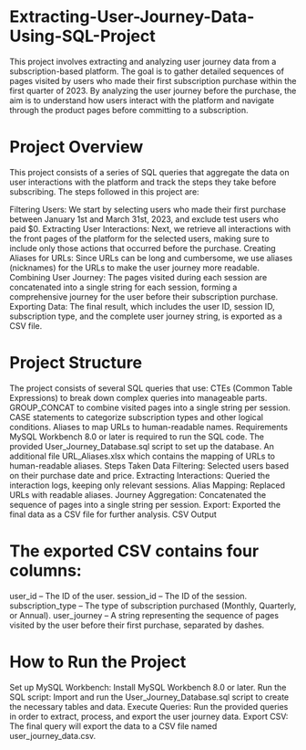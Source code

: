 # Extracting-User-Journey-Data-Using-SQL-Project

This project involves extracting and analyzing user journey data from a subscription-based platform. The goal is to gather detailed sequences of pages visited by users who made their first subscription purchase within the first quarter of 2023. By analyzing the user journey before the purchase, the aim is to understand how users interact with the platform and navigate through the product pages before committing to a subscription.

# Project Overview
This project consists of a series of SQL queries that aggregate the data on user interactions with the platform and track the steps they take before subscribing. 
The steps followed in this project are:

Filtering Users: We start by selecting users who made their first purchase between January 1st and March 31st, 2023, and exclude test users who paid $0.
Extracting User Interactions: Next, we retrieve all interactions with the front pages of the platform for the selected users, making sure to include only those actions that occurred before the purchase.
Creating Aliases for URLs: Since URLs can be long and cumbersome, we use aliases (nicknames) for the URLs to make the user journey more readable.
Combining User Journey: The pages visited during each session are concatenated into a single string for each session, forming a comprehensive journey for the user before their subscription purchase.
Exporting Data: The final result, which includes the user ID, session ID, subscription type, and the complete user journey string, is exported as a CSV file.

# Project Structure
The project consists of several SQL queries that use:
CTEs (Common Table Expressions) to break down complex queries into manageable parts.
GROUP_CONCAT to combine visited pages into a single string per session.
CASE statements to categorize subscription types and other logical conditions.
Aliases to map URLs to human-readable names.
Requirements
MySQL Workbench 8.0 or later is required to run the SQL code.
The provided User_Journey_Database.sql script to set up the database.
An additional file URL_Aliases.xlsx which contains the mapping of URLs to human-readable aliases.
Steps Taken
Data Filtering: Selected users based on their purchase date and price.
Extracting Interactions: Queried the interaction logs, keeping only relevant sessions.
Alias Mapping: Replaced URLs with readable aliases.
Journey Aggregation: Concatenated the sequence of pages into a single string per session.
Export: Exported the final data as a CSV file for further analysis.
CSV Output


# The exported CSV contains four columns:
user_id – The ID of the user.
session_id – The ID of the session.
subscription_type – The type of subscription purchased (Monthly, Quarterly, or Annual).
user_journey – A string representing the sequence of pages visited by the user before their first purchase, separated by dashes.
# How to Run the Project
Set up MySQL Workbench: Install MySQL Workbench 8.0 or later.
Run the SQL script: Import and run the User_Journey_Database.sql script to create the necessary tables and data.
Execute Queries: Run the provided queries in order to extract, process, and export the user journey data.
Export CSV: The final query will export the data to a CSV file named user_journey_data.csv.

